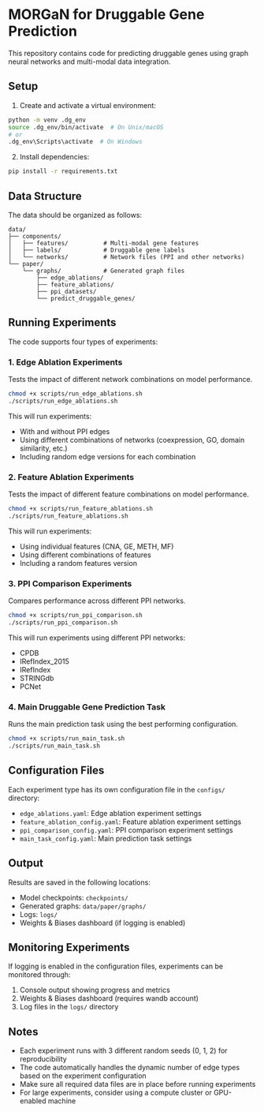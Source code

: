 # MORGaN for Druggable Gene Prediction

This repository contains code for predicting druggable genes using graph neural networks and multi-modal data integration.

## Setup

1. Create and activate a virtual environment:
```bash
python -m venv .dg_env
source .dg_env/bin/activate  # On Unix/macOS
# or
.dg_env\Scripts\activate  # On Windows
```

2. Install dependencies:
```bash
pip install -r requirements.txt
```

## Data Structure

The data should be organized as follows:
```
data/
├── components/
│   ├── features/          # Multi-modal gene features
│   ├── labels/            # Druggable gene labels
│   └── networks/          # Network files (PPI and other networks)
└── paper/
    └── graphs/            # Generated graph files
        ├── edge_ablations/
        ├── feature_ablations/
        ├── ppi_datasets/
        └── predict_druggable_genes/
```

## Running Experiments

The code supports four types of experiments:

### 1. Edge Ablation Experiments
Tests the impact of different network combinations on model performance.

```bash
chmod +x scripts/run_edge_ablations.sh
./scripts/run_edge_ablations.sh
```

This will run experiments:
- With and without PPI edges
- Using different combinations of networks (coexpression, GO, domain similarity, etc.)
- Including random edge versions for each combination

### 2. Feature Ablation Experiments
Tests the impact of different feature combinations on model performance.

```bash
chmod +x scripts/run_feature_ablations.sh
./scripts/run_feature_ablations.sh
```

This will run experiments:
- Using individual features (CNA, GE, METH, MF)
- Using different combinations of features
- Including a random features version

### 3. PPI Comparison Experiments
Compares performance across different PPI networks.

```bash
chmod +x scripts/run_ppi_comparison.sh
./scripts/run_ppi_comparison.sh
```

This will run experiments using different PPI networks:
- CPDB
- IRefIndex_2015
- IRefIndex
- STRINGdb
- PCNet

### 4. Main Druggable Gene Prediction Task
Runs the main prediction task using the best performing configuration.

```bash
chmod +x scripts/run_main_task.sh
./scripts/run_main_task.sh
```

## Configuration Files

Each experiment type has its own configuration file in the `configs/` directory:
- `edge_ablations.yaml`: Edge ablation experiment settings
- `feature_ablation_config.yaml`: Feature ablation experiment settings
- `ppi_comparison_config.yaml`: PPI comparison experiment settings
- `main_task_config.yaml`: Main prediction task settings

## Output

Results are saved in the following locations:
- Model checkpoints: `checkpoints/`
- Generated graphs: `data/paper/graphs/`
- Logs: `logs/`
- Weights & Biases dashboard (if logging is enabled)

## Monitoring Experiments

If logging is enabled in the configuration files, experiments can be monitored through:
1. Console output showing progress and metrics
2. Weights & Biases dashboard (requires wandb account)
3. Log files in the `logs/` directory

## Notes

- Each experiment runs with 3 different random seeds (0, 1, 2) for reproducibility
- The code automatically handles the dynamic number of edge types based on the experiment configuration
- Make sure all required data files are in place before running experiments
- For large experiments, consider using a compute cluster or GPU-enabled machine
